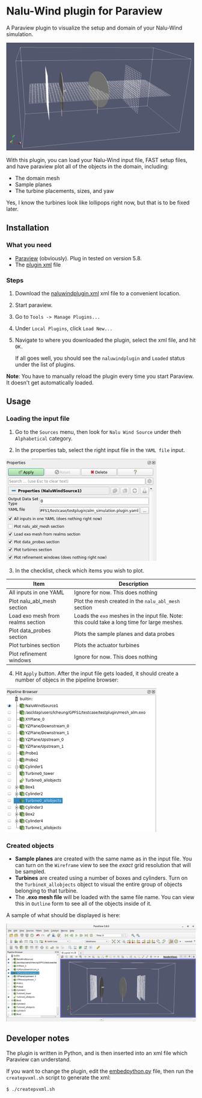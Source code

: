 # Nalu-Wind plugin for Paraview

A Paraview plugin to visualize the setup and domain of your Nalu-Wind
simulation.

<img src="images/domain1.png" alt="domain1" width="500"/>

With this plugin, you can load your Nalu-Wind input file, FAST setup
files, and have paraview plot all of the objects in the domain,
including:
 - The domain mesh
 - Sample planes
 - The turbine placements, sizes, and yaw

Yes, I know the turbines look like lollipops right now, but that is to
be fixed later.

## Installation

### What you need
- [Paraview](https://www.paraview.org/) (obviously).  Plug in tested
  on version 5.8.
- The [plugin xml](naluwindplugin.xml) file

### Steps
1.  Download the [naluwindplugin.xml](naluwindplugin.xml) xml file to
    a convenient location.

2.  Start paraview.

3.  Go to `Tools -> Manage Plugins...`

4.  Under `Local Plugins`, click `Load New...`

5.  Navigate to where you downloaded the plugin, select the xml file,
    and hit `OK.`
	
	If all goes well, you should see the `naluwindplugin` and `Loaded`
    status under the list of plugins.

**Note**: You have to manually reload the plugin every time you start
Paraview.  It doesn't get automatically loaded.

## Usage
### Loading the input file
1.  Go to the `Sources` menu, then look for `Nalu Wind Source` under
    theh `Alphabetical` category.

2.  In the properties tab, select the right input file in the `YAML
    file` input.

<img src="images/plugin_properties.png" alt="properties" width="400"/>

3.  In the checklist, check which items you wish to plot.

| Item                              | Description                                          |
| ---                               | ---                                                  |
| All inputs in one YAML            | Ignore for now.  This does nothing                   |
| Plot nalu_abl_mesh section        | Plot the mesh created in the `nalu_abl_mesh` section |
| Load exo mesh from realms section | Loads the `exo` meshes in the input file.  Note: this could take a long time for large meshes. |
| Plot data_probes section          | Plots the sample planes and data probes              |
| Plot turbines section             | Plots the actuator turbines                          |
| Plot refinement windows           | Ignore for now.  This does nothing                   |


4.  Hit `Apply` button.  After the input file gets loaded, it should
    create a number of objecs in the pipeline browser:  
	
<img src="images/pipeline.png" alt="pipeline" width="400"/>
	
### Created objects

- **Sample planes** are created with the same name as in the input
  file.  You can turn on the `Wireframe` view to see the *exact* grid
  resolution that will be sampled.
- **Turbines** are created using a number of boxes and cylinders.
  Turn on the `TurbineX_allobjects` object to visual the entire group
  of objects belonging to that turbine.
- The **.exo mesh file** will be loaded with the same file name.  You
  can view this in `Outline` form to see all of the objects inside of
  it.

A sample of what should be displayed is here:  

<img src="images/paraview_loadedimage.png" alt="pipeline" width="600"/>


## Developer notes

The plugin is written in Python, and is then inserted into an xml file
which Paraview can understand.

If you want to change the plugin, edit the
[embedpython.py](embedpython.py) file, then run the `createpvxml.sh`
script to generate the xml:

```bash
$ ./createpvxml.sh
```
